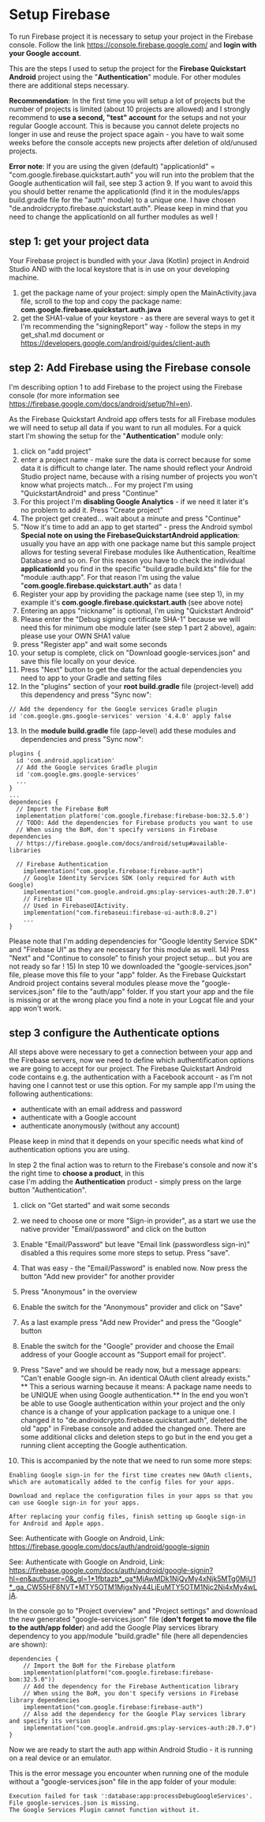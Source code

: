 # Setup Firebase

To run Firebase project it is necessary to setup your project in the Firebase console. Follow the link
https://console.firebase.google.com/ and **login with your Google account**.

This are the steps I used to setup the project for the **Firebase Quickstart Android** project using the "**Authentication**" module. 
For other modules there are additional steps necessary.

**Recommendation**: In the first time you will setup a lot of projects but the number of projects is limited
(about 10 projects are allowed) and I strongly recommend to **use a second, "test" account** for the setups and 
not your regular Google account. This is because you cannot delete projects no longer in use and reuse the 
project space again - you have to wait some weeks before the console accepts new projects after deletion of old/unused projects.

**Error note**: If you are using the given (default) "applicationId" = "com.google.firebase.quickstart.auth" you 
will run into the problem that the Google authentication will fail, see step 3 action 9. If you want to avoid this 
you should better rename the applicationId (find it in the modules/apps build.gradle file for the "auth" module) to 
a unique one. I have chosen "de.androidcrypto.firebase.quickstart.auth". Please keep in mind that you need to change 
the applicationId on all further modules as well !

## step 1: get your project data

Your Firebase project is bundled with your Java (Kotlin) project in Android Studio AND with the local keystore 
that is in use on your developing machine. 

1) get the package name of your project: simply open the MainActivity.java file, scroll to the top and copy 
the package name: **com.google.firebase.quickstart.auth.java**
2) get the SHA1-value of your keystore - as there are several ways to get it I'm recommending the 
"signingReport" way - follow the steps in my get_sha1.md document or https://developers.google.com/android/guides/client-auth

## step 2: Add Firebase using the Firebase console

I'm describing option 1 to add Firebase to the project using the Firebase console (for more information 
see https://firebase.google.com/docs/android/setup?hl=en).

As the Firebase Quickstart Android app offers tests for all Firebase modules we will need to setup all data if you want to run 
all modules. For a quick start I'm showing the setup for the "**Authentication**" module only:

1) click on "add project"
2) enter a project name - make sure the data is correct because for some data it is difficult to change later. The name should 
reflect your Android Studio project name, because with a rising number of projects you won't know what projects match... For 
my project I'm using "QuickstartAndroid" and press "Continue"
3) For this project I'm **disabling Google Analytics** - if we need it later it's no problem to add it. Press "Create project"
4) The project get created... wait about a minute and press "Continue"
5) "Now it's time to add an app to get started" - press the Android symbol
**Special note on using the FirebaseQuickstartAndroid application**: usually you have an app with one package name but this sample 
project allows for testing several Firebase modules like Authentication, Realtime Database and so on. For this reason you have to 
check the individual **applicationId** you find in the specific "build.gradle.build.kts" file for the "module :auth:app". For that reason 
I'm using the value "**com.google.firebase.quickstart.auth**" as data ! 
6) Register your app by providing the package name (see step 1), in my example it's **com.google.firebase.quickstart.auth** (see above note)
7) Entering an apps "nickname" is optional, I'm using "Quickstart Android" 
8) Please enter the "Debug signing certificate SHA-1" because we will need this for minimum obe module later (see step 1 part 2 above), again: 
please use your OWN SHA1 value
9) press "Register app" and wait some seconds
10) your setup is complete, click on "Download google-services.json" and save this file locally on your device.
11) Press "Next" button to get the data for the actual dependencies you need to app to your Gradle and setting files
12) In the  "plugins" section of your **root build.gradle** file (project-level) add this dependency and press "Sync now":
```plaintext
// Add the dependency for the Google services Gradle plugin
id 'com.google.gms.google-services' version '4.4.0' apply false
```
13) In the  **module build.gradle** file (app-level) add these modules and dependencies and press "Sync now":
```plaintext
plugins {
  id 'com.android.application'
  // Add the Google services Gradle plugin
  id 'com.google.gms.google-services'
  ...
}
...
dependencies {
  // Import the Firebase BoM
  implementation platform('com.google.firebase:firebase-bom:32.5.0')
  // TODO: Add the dependencies for Firebase products you want to use
  // When using the BoM, don't specify versions in Firebase dependencies
  // https://firebase.google.com/docs/android/setup#available-libraries
  
  // Firebase Authentication
    implementation("com.google.firebase:firebase-auth")
    // Google Identity Services SDK (only required for Auth with Google)
    implementation("com.google.android.gms:play-services-auth:20.7.0")
    // Firebase UI
    // Used in FirebaseUIActivity.
    implementation("com.firebaseui:firebase-ui-auth:8.0.2")
    ...
}
```
Please note that I'm adding dependencies for "Google Identity Service SDK" and "Firebase UI" as they are necessary for 
this module as well.
14) Press "Next" and "Continue to console" to finish your project setup... but you are not ready so far !
15) In step 10 we downloaded the "google-services.json" file, please move this file to your "app" folder. As the 
Firebase Quickstart Android project contains several modules please move the "google-services.json" file to the 
"auth/app" folder. If you start your app and the file is missing or at the wrong place you find a note in your Logcat 
file and your app won't work.

## step 3 configure the Authenticate options

All steps above were necessary to get a connection between your app and the Firebase servers, now we need to define which 
authentification options we are going to accept for our project. The Firebase Quickstart Android code contains e.g. the 
authentication with a Facebook account - as I'm not having one I cannot test or use this option. For my sample app I'm 
using the following authentications:
- authenticate with an email address and password
- authenticate with a Google account
- authenticate anonymously (without any account)

Please keep in mind that it depends on your specific needs what kind of authentication options you are using.

In step 2 the final action was to return to the Firebase's console and now it's the right time to **choose a product**, in this  
case I'm adding the **Authentication** product - simply press on the large button "Authentication".
1) click on "Get started" and wait some seconds
2) we need to choose one or more "Sign-in provider", as a start we use the native provider "Email/password" and click on the button
3) Enable "Email/Password" but leave "Email link (passwordless sign-in)" disabled a this requires some more steps to setup. Press "save".
4) That was easy - the "Email/Password" is enabled now. Now press the button "Add new provider" for another provider
5) Press "Anonymous" in the overview
6) Enable the switch for the "Anonymous" provider and click on "Save"
7) As a last example press "Add new Provider" and press the "Google" button
8) Enable the switch for the "Google" provider and choose the Email address of your Google account as "Support email for project".
9) Press "Save" and we should be ready now, but a message appears: "Can't enable Google sign-in. An identical OAuth client already exists." 
** This a serious warning because it means: A package name needs to be UNIQUE when using Google authentication.** In the end you won't be 
able to use Google authentication within your project and the only chance is a change of your application package to a unique one.
I changed it to "de.androidcrypto.firebase.quickstart.auth", deleted the old "app" in Firebase console and added the changed one. There are some 
additional clicks and deletion steps to go but in the end you get a running client accepting the Google authentication. 

10) This is accompanied by the note that we need to run some more steps:
```plaintext
Enabling Google sign-in for the first time creates new OAuth clients, which are automatically added to the config files for your apps.

Download and replace the configuration files in your apps so that you can use Google sign-in for your apps.

After replacing your config files, finish setting up Google sign-in for Android and Apple apps. 
```
See: Authenticate with Google on Android, Link: https://firebase.google.com/docs/auth/android/google-signin

See: Authenticate with Google on Android, Link: https://firebase.google.com/docs/auth/android/google-signin?hl=en&authuser=0&_gl=1*1fbtazb*_ga*MjAwMDk1NjQyMy4xNjk5MTg0MjU1*_ga_CW55HF8NVT*MTY5OTM1MjgxNy44LjEuMTY5OTM1Njc2Ni4xMy4wLjA.

In the console go to "Project overview" and "Project settings" and download the new generated "google-services.json" file 
(**don't forget to move the file to the auth/app folder**) and add the Google Play services library dependency to you app/module 
"build.gradle" file (here all dependencies are shown):
```plaintext
dependencies {
    // Import the BoM for the Firebase platform
    implementation(platform("com.google.firebase:firebase-bom:32.5.0"))
    // Add the dependency for the Firebase Authentication library
    // When using the BoM, you don't specify versions in Firebase library dependencies
    implementation("com.google.firebase:firebase-auth")
    // Also add the dependency for the Google Play services library and specify its version
    implementation("com.google.android.gms:play-services-auth:20.7.0")
}
```

Now we are ready to start the auth app within Android Studio - it is running on a real device or an emulator.

This is the error message you encounter when running one of the module without a "google-services.json" file 
in the app folder of your module:

```plaintext
Execution failed for task ':database:app:processDebugGoogleServices'.
File google-services.json is missing. 
The Google Services Plugin cannot function without it. 
```

